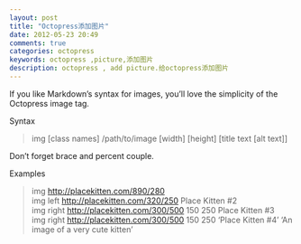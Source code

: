 ```yaml
---
layout: post
title: "Octopress添加图片"
date: 2012-05-23 20:49
comments: true
categories: octopress
keywords: octopress ,picture,添加图片
description: octopress , add picture.给octopress添加图片
---
```



If you like Markdown’s syntax for images, you’ll love the simplicity of the Octopress image tag.

Syntax

>img [class names] /path/to/image [width] [height] [title text [alt text]]


Don’t forget brace and percent couple.

<!--more-->

Examples

>img http://placekitten.com/890/280   
img left http://placekitten.com/320/250 Place Kitten #2   
img right http://placekitten.com/300/500 150 250 Place Kitten #3   
img right http://placekitten.com/300/500 150 250 ‘Place Kitten #4’ ‘An image of a very cute kitten’